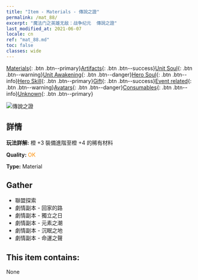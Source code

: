 ```yaml
---
title: "Item - Materials - 傳說之證"
permalink: /mat_88/
excerpt: "魔法门之英雄无敌：战争纪元  傳說之證"
last_modified_at: 2021-06-07
locale: cn
ref: "mat_88.md"
toc: false
classes: wide
---
```

 [Materials](/ItemsCN/){: .btn .btn--primary}[Artifacts](/ItemsCN/Artifacts/){: .btn .btn--success}[Unit Soul](/ItemsCN/UnitSoul/){: .btn .btn--warning}[Unit Awakening](/ItemsCN/UnitAwakening/){: .btn .btn--danger}[Hero Soul](/ItemsCN/HeroSoul/){: .btn .btn--info}[Hero Skill](/ItemsCN/HeroSkill/){: .btn .btn--primary}[Gift](/ItemsCN/Gift/){: .btn .btn--success}[Event related](/ItemsCN/Events/){: .btn .btn--warning}[Avatars](/ItemsCN/Avatars/){: .btn .btn--danger}[Consumables](/ItemsCN/Consumables/){: .btn .btn--info}[Unknown](/ItemsCN/Unknown/){: .btn .btn--primary}

 ![傳說之證](/images/t/i_cailiao_hexin3.png)

## 詳情
 **玩法詳解:** 橙 +3 裝備進階至橙 +4 的稀有材料

 **Quality:** <span style="color: #FF8C00">OK</span>

 **Type:** Material

## Gather

*    聯盟探索 
*    劇情副本 - 回家的路 
*    劇情副本 - 獨立之日 
*    劇情副本 - 元素之潮 
*    劇情副本 - 沉眠之地 
*    劇情副本 - 命運之聲 

## This item contains:

  None

